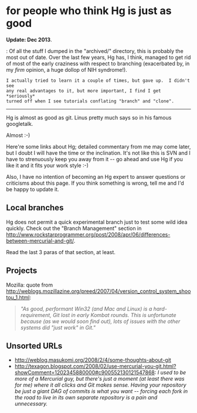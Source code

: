# for people who think Hg is just as good

**Update: Dec 2013**.

:   Of all the stuff I dumped in the "archived/" directory, this is probably
    the most out of date.  Over the last few years, Hg has, I think, managed
    to get rid of most of the early craziness with respect to branching
    (exacerbated by, in my *firm* opinion, a huge dollop of NIH syndrome!).

    I actually tried to learn it a couple of times, but gave up.  I didn't see
    any real advantages to it, but more important, I find I get *seriously*
    turned off when I see tutorials conflating "branch" and "clone".

----

Hg is almost as good as git.  Linus pretty much says so in his famous
googletalk.

Almost :-)

Here're some links about Hg; detailed commentary from me may come later, but I
doubt I will have the time or the inclination.  It's not like this is SVN and
I have to strenuously keep you away from it -- go ahead and use Hg if you like
it and it fits your work style :-)

Also, I have no intention of becoming an Hg expert to answer questions or
criticisms about this page.  If you think something is wrong, tell me and I'd
be happy to update it.

## Local branches

Hg does not permit a quick experimental branch just to test some wild idea
quickly.  Check out the "Branch Management" section in
<http://www.rockstarprogrammer.org/post/2008/apr/06/differences-between-mercurial-and-git/>.

Read the last 3 paras of that section, at least.

<!--

Also, because the branch name is in the changeset, the branch lives forever.
The only short-term branches are clone branches. That just doesn't encourage
quick experiments.

In git, a branch is just a head (see above). Making changes to a branch
actually moves the pointer to the new changeset. This head must be explicitly
shared across repositories.

In practice, this drops the cost down to approximately zero. You won't
accidentally push code you don't mean to. You won't have to be reminded of a
failed experiment for the rest of your life, and you won't have to fear
naming them in such a way that they don't collide with something someone else
has done somewhere else. 

-->

## Projects

Mozilla: quote from
<http://weblogs.mozillazine.org/preed/2007/04/version_control_system_shootou_1.html>:

>   *"As good, performant Win32 (and Mac and Linux) is a hard-requirement, Git
    lost in early Kombat rounds. This is unfortunate because (as we would soon
    find out), lots of issues with the other systems did "just work" in Git."*

## Unsorted URLs

  * <http://weblog.masukomi.org/2008/2/4/some-thoughts-about-git>
  * <http://texagon.blogspot.com/2008/02/use-mercurial-you-git.html?showComment=1202345880000#c900552130121547868>: 
    *I used to be more of a Mercurial guy, but there's just a moment (at least
    there was for me) where it all clicks and Git makes sense. Having your
    repository be just a giant DAG of commits is what you want -- forcing each
    fork in the road to live in its own separate repository is a pain and
    unnecessary.*
